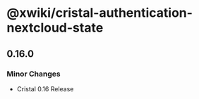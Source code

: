 # @xwiki/cristal-authentication-nextcloud-state

## 0.16.0

### Minor Changes

- Cristal 0.16 Release
